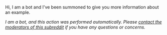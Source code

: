 Hi, I am a bot and I've been summoned to give you more information about an example.

*I am a bot, and this action was performed automatically. Please [contact the moderators of this subreddit](https://old.reddit.com/message/compose/?to=/r/ExampleSubreddit) if you have any questions or concerns.*
